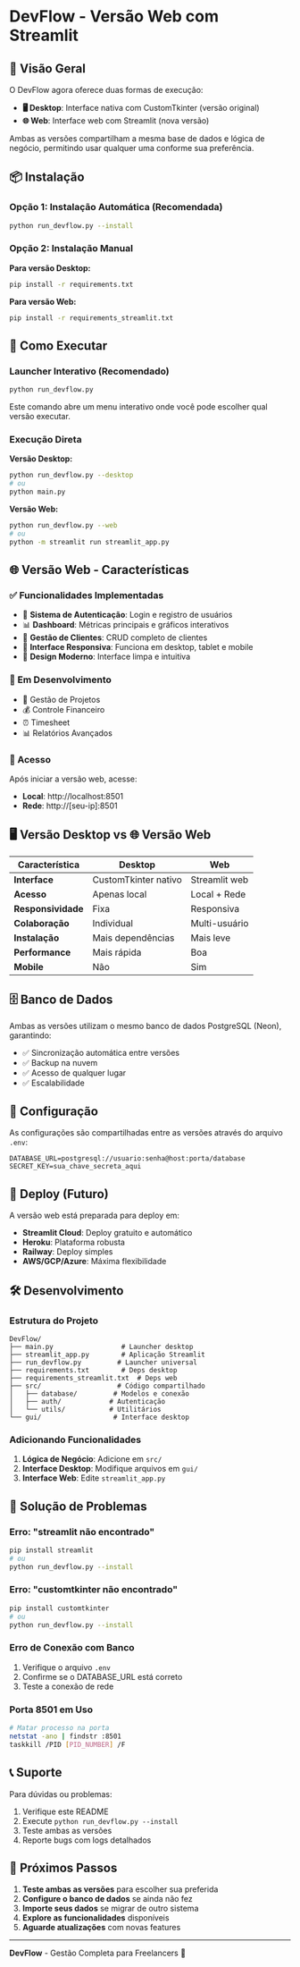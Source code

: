 # DevFlow - Versão Web com Streamlit

## 🚀 Visão Geral

O DevFlow agora oferece duas formas de execução:
- **🖥️ Desktop**: Interface nativa com CustomTkinter (versão original)
- **🌐 Web**: Interface web com Streamlit (nova versão)

Ambas as versões compartilham a mesma base de dados e lógica de negócio, permitindo usar qualquer uma conforme sua preferência.

## 📦 Instalação

### Opção 1: Instalação Automática (Recomendada)
```bash
python run_devflow.py --install
```

### Opção 2: Instalação Manual

**Para versão Desktop:**
```bash
pip install -r requirements.txt
```

**Para versão Web:**
```bash
pip install -r requirements_streamlit.txt
```

## 🎯 Como Executar

### Launcher Interativo (Recomendado)
```bash
python run_devflow.py
```
Este comando abre um menu interativo onde você pode escolher qual versão executar.

### Execução Direta

**Versão Desktop:**
```bash
python run_devflow.py --desktop
# ou
python main.py
```

**Versão Web:**
```bash
python run_devflow.py --web
# ou
python -m streamlit run streamlit_app.py
```

## 🌐 Versão Web - Características

### ✅ Funcionalidades Implementadas
- 🔐 **Sistema de Autenticação**: Login e registro de usuários
- 📊 **Dashboard**: Métricas principais e gráficos interativos
- 👥 **Gestão de Clientes**: CRUD completo de clientes
- 📱 **Interface Responsiva**: Funciona em desktop, tablet e mobile
- 🎨 **Design Moderno**: Interface limpa e intuitiva

### 🚧 Em Desenvolvimento
- 📁 Gestão de Projetos
- 💰 Controle Financeiro
- ⏰ Timesheet
- 📊 Relatórios Avançados

### 🔗 Acesso
Após iniciar a versão web, acesse:
- **Local**: http://localhost:8501
- **Rede**: http://[seu-ip]:8501

## 🖥️ Versão Desktop vs 🌐 Versão Web

| Característica | Desktop | Web |
|---|---|---|
| **Interface** | CustomTkinter nativo | Streamlit web |
| **Acesso** | Apenas local | Local + Rede |
| **Responsividade** | Fixa | Responsiva |
| **Colaboração** | Individual | Multi-usuário |
| **Instalação** | Mais dependências | Mais leve |
| **Performance** | Mais rápida | Boa |
| **Mobile** | Não | Sim |

## 🗄️ Banco de Dados

Ambas as versões utilizam o mesmo banco de dados PostgreSQL (Neon), garantindo:
- ✅ Sincronização automática entre versões
- ✅ Backup na nuvem
- ✅ Acesso de qualquer lugar
- ✅ Escalabilidade

## 🔧 Configuração

As configurações são compartilhadas entre as versões através do arquivo `.env`:

```env
DATABASE_URL=postgresql://usuario:senha@host:porta/database
SECRET_KEY=sua_chave_secreta_aqui
```

## 🚀 Deploy (Futuro)

A versão web está preparada para deploy em:
- **Streamlit Cloud**: Deploy gratuito e automático
- **Heroku**: Plataforma robusta
- **Railway**: Deploy simples
- **AWS/GCP/Azure**: Máxima flexibilidade

## 🛠️ Desenvolvimento

### Estrutura do Projeto
```
DevFlow/
├── main.py                 # Launcher desktop
├── streamlit_app.py        # Aplicação Streamlit
├── run_devflow.py         # Launcher universal
├── requirements.txt        # Deps desktop
├── requirements_streamlit.txt  # Deps web
├── src/                   # Código compartilhado
│   ├── database/         # Modelos e conexão
│   ├── auth/            # Autenticação
│   └── utils/           # Utilitários
└── gui/                  # Interface desktop
```

### Adicionando Funcionalidades

1. **Lógica de Negócio**: Adicione em `src/`
2. **Interface Desktop**: Modifique arquivos em `gui/`
3. **Interface Web**: Edite `streamlit_app.py`

## 🐛 Solução de Problemas

### Erro: "streamlit não encontrado"
```bash
pip install streamlit
# ou
python run_devflow.py --install
```

### Erro: "customtkinter não encontrado"
```bash
pip install customtkinter
# ou
python run_devflow.py --install
```

### Erro de Conexão com Banco
1. Verifique o arquivo `.env`
2. Confirme se o DATABASE_URL está correto
3. Teste a conexão de rede

### Porta 8501 em Uso
```bash
# Matar processo na porta
netstat -ano | findstr :8501
taskkill /PID [PID_NUMBER] /F
```

## 📞 Suporte

Para dúvidas ou problemas:
1. Verifique este README
2. Execute `python run_devflow.py --install`
3. Teste ambas as versões
4. Reporte bugs com logs detalhados

## 🎉 Próximos Passos

1. **Teste ambas as versões** para escolher sua preferida
2. **Configure o banco de dados** se ainda não fez
3. **Importe seus dados** se migrar de outro sistema
4. **Explore as funcionalidades** disponíveis
5. **Aguarde atualizações** com novas features

---

**DevFlow** - Gestão Completa para Freelancers 🚀